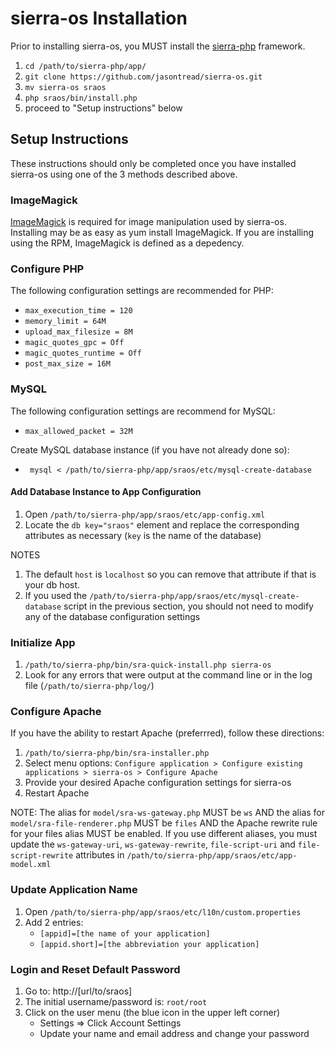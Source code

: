 # sierra-os Installation
Prior to installing sierra-os, you MUST install the [sierra-php](https://github.com/jasontread/sierra-php) framework.

1. `cd /path/to/sierra-php/app/`
2. `git clone https://github.com/jasontread/sierra-os.git`
3. `mv sierra-os sraos`
4. `php sraos/bin/install.php`
4. proceed to "Setup instructions" below

## Setup Instructions
These instructions should only be completed once you have installed sierra-os using one of the 3 methods described above.

### ImageMagick
[ImageMagick](http://www.imagemagick.org) is required for image manipulation used by sierra-os. Installing may be as easy as yum install ImageMagick. If you are installing using the RPM, ImageMagick is defined as a depedency.

### Configure PHP
The following configuration settings are recommended for PHP:

  * `max_execution_time = 120`
  * `memory_limit = 64M`
  * `upload_max_filesize = 8M`
  * `magic_quotes_gpc = Off`
  * `magic_quotes_runtime = Off`
  * `post_max_size = 16M`
  
### MySQL
The following configuration settings are recommend for MySQL:

  * `max_allowed_packet = 32M`
  
Create MySQL database instance (if you have not already done so):

  * ` mysql < /path/to/sierra-php/app/sraos/etc/mysql-create-database`
  
#### Add Database Instance to App Configuration

1. Open `/path/to/sierra-php/app/sraos/etc/app-config.xml`
2. Locate the `db key="sraos"` element and replace the corresponding attributes as necessary (`key` is the name of the database)

NOTES

1. The default `host` is `localhost` so you can remove that attribute if that is your db host.
2. If you used the `/path/to/sierra-php/app/sraos/etc/mysql-create-database` script in the previous section, you should not need to modify any of the database configuration settings

### Initialize App

1. `/path/to/sierra-php/bin/sra-quick-install.php sierra-os`
2. Look for any errors that were output at the command line or in the log file (`/path/to/sierra-php/log/`)

### Configure Apache
 If you have the ability to restart Apache (preferrred), follow these directions:
 
 1. `/path/to/sierra-php/bin/sra-installer.php`
 2. Select menu options: `Configure application > Configure existing applications > sierra-os > Configure Apache`
 3. Provide your desired Apache configuration settings for sierra-os
 4. Restart Apache
 
 NOTE: The alias for `model/sra-ws-gateway.php` MUST be `ws` AND the alias for `model/sra-file-renderer.php` MUST be `files` AND the Apache rewrite rule for your files alias MUST be enabled. If you use different aliases, you must update the `ws-gateway-uri`, `ws-gateway-rewrite`, `file-script-uri` and `file-script-rewrite` attributes in `/path/to/sierra-php/app/sraos/etc/app-model.xml`
 
### Update Application Name
 
 1. Open `/path/to/sierra-php/app/sraos/etc/l10n/custom.properties`
 2. Add 2 entries:
     * `[appid]=[the name of your application]`
     * `[appid.short]=[the abbreviation your application]`
     
### Login and Reset Default Password

1. Go to: http://[url/to/sraos]
2. The initial username/password is: `root/root`
3. Click on the user menu (the blue icon in the upper left corner)
    * Settings => Click Account Settings
    * Update your name and email address and change your password
